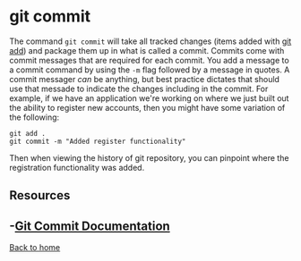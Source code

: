 # git commit
The command `git commit` will take all tracked changes (items added with [git add](./Add.md)) and package them up in what is called a commit.
Commits come with commit messages that are required for each commit. You add a message to a commit command by using the `-m` flag followed by a message in quotes.
A commit messager _can_ be anything, but best practice dictates that should use that messade to indicate the changes including in the commit.
For example, if we have an application we're working on where we just built out the ability to register new accounts, then you might have some variation of the following:
```
git add .
git commit -m "Added register functionality"
```
Then when viewing the history of git repository, you can pinpoint where the registration functionality was added.
## Resources
-[Git Commit Documentation](https://git-scm.com/docs/git-commit)
---
[Back to home](../README.md)
